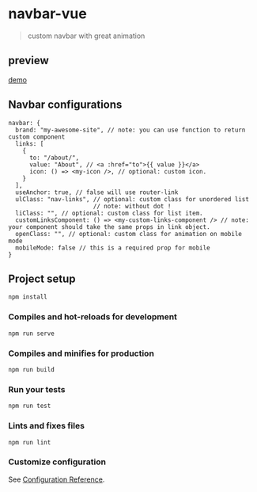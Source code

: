# navbar-vue

> custom navbar with great animation

## preview

[demo](https://w2alharbime.github.io/navbar-vue/)

## Navbar configurations

```
navbar: {
  brand: "my-awesome-site", // note: you can use function to return custom component
  links: [
    {
      to: "/about/",
      value: "About", // <a :href="to">{{ value }}</a>
      icon: () => <my-icon />, // optional: custom icon.
    }
  ],
  useAnchor: true, // false will use router-link
  ulClass: "nav-links", // optional: custom class for unordered list
                        // note: without dot !
  liClass: "", // optional: custom class for list item.
  customLinksComponent: () => <my-custom-links-component /> // note: your component should take the same props in link object.
  openClass: "", // optional: custom class for animation on mobile mode
  mobileMode: false // this is a required prop for mobile
}
```

## Project setup

```
npm install
```

### Compiles and hot-reloads for development

```
npm run serve
```

### Compiles and minifies for production

```
npm run build
```

### Run your tests

```
npm run test
```

### Lints and fixes files

```
npm run lint
```

### Customize configuration

See [Configuration Reference](https://cli.vuejs.org/config/).
